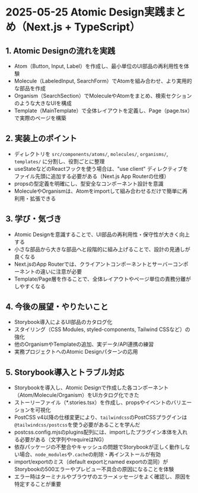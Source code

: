 # 2025-05-25 Atomic Design実践まとめ（Next.js + TypeScript）

## 1. Atomic Designの流れを実践
- Atom（Button, Input, Label）を作成し、最小単位のUI部品の再利用性を体験
- Molecule（LabeledInput, SearchForm）でAtomを組み合わせ、より実用的な部品を作成
- Organism（SearchSection）でMoleculeやAtomをまとめ、検索セクションのような大きなUIを構成
- Template（MainTemplate）で全体レイアウトを定義し、Page（page.tsx）で実際のページを構築

## 2. 実装上のポイント
- ディレクトリを `src/components/atoms/`, `molecules/`, `organisms/`, `templates/` に分割し、役割ごとに整理
- useStateなどのReactフックを使う場合は、"use client" ディレクティブをファイル先頭に追加する必要がある（Next.js App Routerの仕様）
- propsの型定義を明確にし、型安全なコンポーネント設計を意識
- MoleculeやOrganismは、Atomをimportして組み合わせるだけで簡単に再利用・拡張できる

## 3. 学び・気づき
- Atomic Designを意識することで、UI部品の再利用性・保守性が大きく向上する
- 小さな部品から大きな部品へと段階的に組み上げることで、設計の見通しが良くなる
- Next.jsのApp Routerでは、クライアントコンポーネントとサーバーコンポーネントの違いに注意が必要
- Template/Page層を作ることで、全体レイアウトやページ単位の責務分離がしやすくなる

## 4. 今後の展望・やりたいこと
- Storybook導入によるUI部品のカタログ化
- スタイリング（CSS Modules, styled-components, Tailwind CSSなど）の強化
- 他のOrganismやTemplateの追加、実データ/API連携の練習
- 実務プロジェクトへのAtomic Designパターンの応用

## 5. Storybook導入とトラブル対応
- Storybookを導入し、Atomic Designで作成した各コンポーネント（Atom/Molecule/Organism）をUIカタログ化できた
- ストーリーファイル（*.stories.tsx）を作成し、propsやイベントのバリエーションを可視化
- PostCSS v4以降の仕様変更により、`tailwindcss`のPostCSSプラグインは`@tailwindcss/postcss`を使う必要があることを学んだ
- postcss.config.mjsのplugins配列には、importしたプラグイン本体を入れる必要がある（文字列やrequireはNG）
- 依存パッケージの不整合やキャッシュの問題でStorybookが正しく動作しない場合、`node_modules`や`.cache`の削除・再インストールが有効
- import/exportのミス（default exportとnamed exportの混同）がStorybookの500エラーやプレビュー不具合の原因になることを体験
- エラー時はターミナルやブラウザのエラーメッセージをよく確認し、原因を特定することが重要

